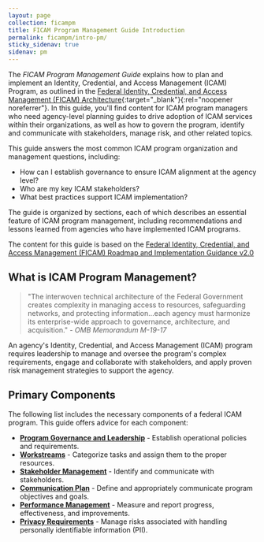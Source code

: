 ```yaml
---
layout: page
collection: ficampm
title: FICAM Program Management Guide Introduction
permalink: ficampm/intro-pm/
sticky_sidenav: true
sidenav: pm
---
```


The *FICAM Program Management Guide* explains how to plan and implement an Identity, Credential, and Access Management (ICAM) Program, as outlined in the [Federal Identity, Credential, and Access Management (FICAM) Architecture](https://arch.idmanagement.gov/){:target="_blank"}{:rel="noopener noreferrer"}. In this guide, you'll find content for ICAM program managers who need agency-level planning guides to drive adoption of ICAM services within their organizations, as well as how to govern the program, identify and communicate with stakeholders, manage risk, and other related topics.

This guide answers the most common ICAM program organization and management questions, including:

- How can I establish governance to ensure ICAM alignment at the agency level?
- Who are my key ICAM stakeholders?
- What best practices support ICAM implementation?

The guide is organized by sections, each of which describes an essential feature of ICAM program management, including recommendations and lessons learned from agencies who have implemented ICAM programs.

The content for this guide is based on the [Federal Identity, Credential, and Access Management (FICAM) Roadmap and Implementation Guidance v2.0](../../docs/roadmap-ficam-v2-20111202.pdf)

## What is ICAM Program Management?

> "The interwoven technical architecture of the Federal Government creates complexity in managing access to resources, safeguarding networks, and protecting information...each agency must harmonize its enterprise-wide approach to governance, architecture, and acquisition." - *OMB Memorandum M-19-17*

An agency's Identity, Credential, and Access Management (ICAM) program requires leadership to manage and oversee the program's complex requirements, engage and collaborate with stakeholders, and apply proven risk management strategies to support the agency.

## Primary Components

The following list includes the necessary components of a federal ICAM program. This guide offers advice for each component:

- [**Program Governance and Leadership**](../governance/) - Establish operational policies and requirements.
- [**Workstreams**](../workstreams/) - Categorize tasks and assign them to the proper resources.
- [**Stakeholder Management**](../stakeholders/) - Identify and communicate with stakeholders.
- [**Communication Plan**](../comm/) - Define and appropriately communicate program objectives and goals.
- [**Performance Management**](../performance/) - Measure and report progress, effectiveness, and improvements.
- [**Privacy Requirements**](../privacy/) - Manage risks associated with handling personally identifiable information (PII).
